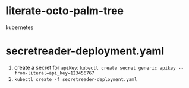 # literate-octo-palm-tree
kubernetes


# secretreader-deployment.yaml
1. create a secret for `apiKey`: `kubectl create secret generic apikey --from-literal=api_key=123456767`
2. `kubectl create -f secretreader-deployment.yaml`